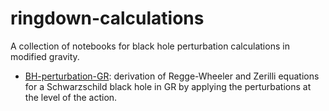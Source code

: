 # ringdown-calculations
A collection of notebooks for black hole perturbation calculations in modified gravity.

- [BH-perturbation-GR]([https://github.com/reggiebernardo/notebooks/tree/main/supp_ntbks_arxiv.2208.07663](https://github.com/sergisl/ringdown-calculations/blob/main/BH-perturbations-GR.nb)): derivation of Regge-Wheeler and Zerilli equations for a Schwarzschild black hole in GR by applying the perturbations at the level of the action.
